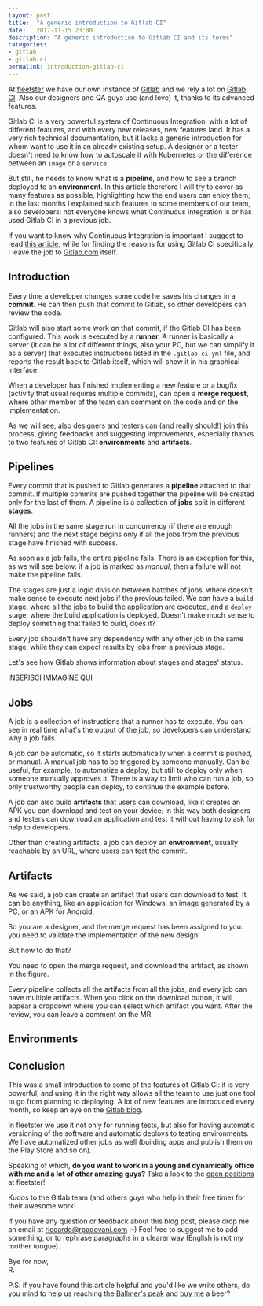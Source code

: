 ```yaml
---
layout: post
title:  "A generic introduction to Gitlab CI"
date:   2017-11-15 23:00
description: "A generic introduction to Gitlab CI and its terms"
categories:
- gitlab
- gitlab ci
permalink: introduction-gitlab-ci
---
```


At [fleetster][fleetster] we have our own instance of [Gitlab][gitlab] and we
rely a lot on [Gitlab CI][gitlabci]. Also our designers and QA guys use (and
love) it, thanks to its advanced features.

Gitlab CI is a very powerful system of Continuous Integration, with a lot of
different features, and with every new releases, new features land. It has a
very rich technical documentation, but it lacks a generic introduction for whom
want to use it in an already existing setup. A designer or a tester doesn't need
to know how to autoscale it with Kubernetes or the difference between an `image`
or a `service`.

But still, he needs to know what is a **pipeline**, and how to see a branch
deployed to an **environment**. In this article therefore I will try to cover as
many features as possible, highlighting how the end users can enjoy them; in the
last months I explained such features to some members of our team, also
developers: not everyone knows what Continuous Integration is or has used Gitlab
CI in a previous job.

If you want to know why Continuous Integration is important I suggest to read
[this article][why-ci], while for finding the reasons for using Gitlab CI
specifically, I leave the job to [Gitlab.com][gitlabci] itself.

## Introduction

Every time a developer changes some code he saves his changes in a **commit**.
He can then push that commit to Gitlab, so other developers can review the code.

Gitlab will also start some work on that commit, if the Gitlab CI has been
configured. This work is executed by a **runner**. A runner is basically a
server (it can be a lot of different things, also your PC, but we can simplify
it as a server) that executes instructions listed in the `.gitlab-ci.yml` file,
and reports the result back to Gitlab itself, which will show it in his
graphical interface.

When a developer has finished implementing a new feature or a bugfix (activity
that usual requires multiple commits), can open a **merge request**, where other
member of the team can comment on the code and on the implementation.

As we will see, also designers and testers can (and really should!) join this
process, giving feedbacks and suggesting improvements, especially thanks to two
features of Gitlab CI: **environments** and **artifacts**.

## Pipelines

Every commit that is pushed to Gitlab generates a **pipeline** attached to that
commit. If multiple commits are pushed together the pipeline will be created
only for the last of them. A pipeline is a collection of **jobs** split in
different **stages**.

All the jobs in the same stage run in concurrency (if there are enough runners)
and the next stage begins only if all the jobs from the previous stage have
finished with success.

As soon as a job fails, the entire pipeline fails. There is an exception for
this, as we will see below: if a job is marked as _manual_, then a failure
will not make the pipeline fails.

The stages are just a logic division between batches of jobs, where doesn't make
sense to execute next jobs if the previous failed. We can have a `build` stage,
where all the jobs to build the application are executed, and a `deploy` stage,
where the build application is deployed. Doesn't make much sense to deploy
something that failed to build, does it?

Every job shouldn't have any dependency with any other job in the same stage,
while they can expect results by jobs from a previous stage.

Let's see how Gitlab shows information about stages and stages' status.

INSERISCI IMMAGINE QUI

## Jobs

A job is a collection of instructions that a runner has to execute. You can see
in real time what's the output of the job, so developers can understand why a
job fails.

A job can be automatic, so it starts automatically when a commit is pushed, or
manual. A manual job has to be triggered by someone manually. Can be useful, for
example, to automatize a deploy, but still to deploy only when someone manually
approves it. There is a way to limit who can run a job, so only trustworthy
people can deploy, to continue the example before.

A job can also build **artifacts** that users can download, like it creates an APK
you can download and test on your device; in this way both designers and testers
can download an application and test it without having to ask for help to
developers.

Other than creating artifacts, a job can deploy an **environment**, usually
reachable by an URL, where users can test the commit.

## Artifacts

As we said, a job can create an artifact that users can download to test. It can
be anything, like an application for Windows, an image generated by a PC, or an
APK for Android.

So you are a designer, and the merge request has been assigned to you: you need
to validate the implementation of the new design!

But how to do that?

You need to open the merge request, and download the artifact, as shown in the
figure.

Every pipeline collects all the artifacts from all the jobs, and every job can
have multiple artifacts. When you click on the download button, it will appear a
dropdown where you can select which artifact you want. After the review, you can
leave a comment on the MR.


## Environments

## Conclusion

This was a small introduction to some of the features of Gitlab CI: it is very
powerful, and using it in the right way allows all the team to use just one tool
to go from planning to deploying. A lot of new features are introduced every
month, so keep an eye on the [Gitlab blog][gitlab-blog].

In fleetster we use it not only for running tests, but also for having automatic
versioning of the software and automatic deploys to testing environments. We
have automatized other jobs as well (building apps and publish them on the Play
Store and so on).

Speaking of which, **do you want to work in a young and dynamically office with
me and a lot of other amazing guys?** Take a look to the [open positions][jobs]
at fleetster!

Kudos to the Gitlab team (and others guys who help in their free time) for their
awesome work!

If you have any question or feedback about this blog post, please drop me an
email at [riccardo@rpadovani.com](mailto:riccardo@rpadovani.com) :-) Feel free
to suggest me to add something, or to rephrase paragraphs in a clearer way
(English is not my mother tongue).

Bye for now,<br/>
R.

P.S: if you have found this article helpful and you'd like we write others, do
you mind to help us reaching the [Ballmer's peak][ballmer] and [buy me][donation] a beer?

[donation]: https://rpadovani.com/donations
[gitlab]: https://gitlab.com/
[gitlabci]: https://about.gitlab.com/gitlab-ci/
[fleetster]: https://www.fleetster.net
[jobs]: https://www.fleetster.net/fleetster-team.html
[why-ci]: https://about.gitlab.com/2015/02/03/7-reasons-why-you-should-be-using-ci/
[ballmer]: https://www.xkcd.com/323/
[gitlab-blog]: https://about.gitlab.com/
